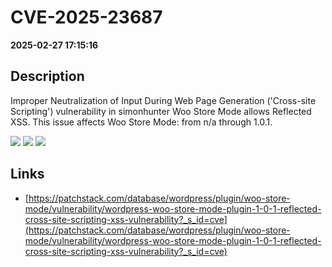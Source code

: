 # CVE-2025-23687

**2025-02-27 17:15:16**

## Description
Improper Neutralization of Input During Web Page Generation ('Cross-site Scripting') vulnerability in simonhunter Woo Store Mode allows Reflected XSS. This issue affects Woo Store Mode: from n/a through 1.0.1.

![](https://img.shields.io/static/v1?label=Score&message=7.1&color=red)
![](https://img.shields.io/static/v1?label=Severity&message=HIGH&color=red)
![](https://img.shields.io/static/v1?label=CWE&message=XSS&color=green)

## Links
- [https://patchstack.com/database/wordpress/plugin/woo-store-mode/vulnerability/wordpress-woo-store-mode-plugin-1-0-1-reflected-cross-site-scripting-xss-vulnerability?_s_id=cve](https://patchstack.com/database/wordpress/plugin/woo-store-mode/vulnerability/wordpress-woo-store-mode-plugin-1-0-1-reflected-cross-site-scripting-xss-vulnerability?_s_id=cve)
